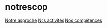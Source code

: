 # notrescop
[Notre approche](approche.md) [Nos activités](activites.md) [Nos compétences](Competences.md)

